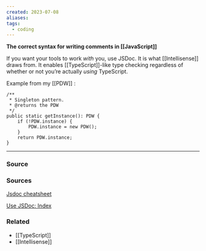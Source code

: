 ```yaml
---
created: 2023-07-08
aliases: 
tags:
  - coding
---
```

**The correct syntax for writing comments in [[JavaScript]]**

If you want your tools to work *with* you, use JSDoc. It is what [[Intellisense]] draws from. It enables [[TypeScript]]-like type checking regardless of whether or not you’re actually *using* TypeScript. 

Example from my [[PDW]] :

```tsx
/**
 * Singleton pattern.
 * @returns the PDW
 */
public static getInstance(): PDW {
    if (!PDW.instance) {
        PDW.instance = new PDW();
    }
    return PDW.instance;
}
```

****
### Source

### Sources

[Jsdoc cheatsheet](https://devhints.io/jsdoc)

[Use JSDoc: Index](https://jsdoc.app/)

### Related
- [[TypeScript]] 
- [[Intellisense]]